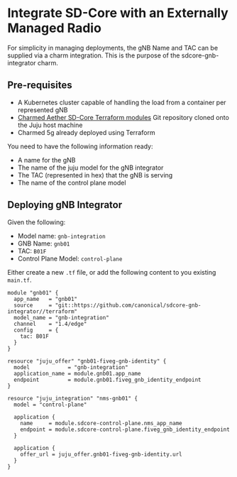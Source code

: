 # Integrate SD-Core with an Externally Managed Radio

For simplicity in managing deployments, the gNB Name and TAC can be supplied via a charm integration. This is the purpose of the sdcore-gnb-integrator charm.

## Pre-requisites

- A Kubernetes cluster capable of handling the load from a container per represented gNB
- [Charmed Aether SD-Core Terraform modules][Charmed Aether SD-Core Terraform modules] Git repository cloned onto the Juju host machine
- Charmed 5g already deployed using Terraform

You need to have the following information ready:

- A name for the gNB
- The name of the juju model for the gNB integrator
- The TAC (represented in hex) that the gNB is serving
- The name of the control plane model

## Deploying gNB Integrator

Given the following:

- Model name: `gnb-integration`
- GNB Name: `gnb01`
- TAC: `B01F`
- Control Plane Model: `control-plane`

Either create a new `.tf` file, or add the following content to you existing `main.tf`.

```console
module "gnb01" {
  app_name   = "gnb01"
  source     = "git::https://github.com/canonical/sdcore-gnb-integrator//terraform"
  model_name = "gnb-integration"
  channel    = "1.4/edge"
  config     = {
    tac: B01F
  }
}

resource "juju_offer" "gnb01-fiveg-gnb-identity" {
  model            = "gnb-integration"
  application_name = module.gnb01.app_name
  endpoint         = module.gnb01.fiveg_gnb_identity_endpoint
}

resource "juju_integration" "nms-gnb01" {
  model = "control-plane"

  application {
    name     = module.sdcore-control-plane.nms_app_name
    endpoint = module.sdcore-control-plane.fiveg_gnb_identity_endpoint
  }

  application {
    offer_url = juju_offer.gnb01-fiveg-gnb-identity.url
  }
}
```

[Charmed Aether SD-Core Terraform modules]: https://github.com/canonical/terraform-juju-sdcore-k8s
